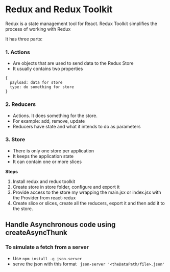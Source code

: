 # Redux and Redux Toolkit

Redux is a state management tool for React.
Redux Toolkit simplifies the process of working with Redux

It has three parts:

### 1. Actions
* Are objects that are used to send data to the Redux Store
* It usually contains two properties
```
{
  payload: data for store
  type: do something for store
}
```

### 2. Reducers
* Actions. It does something for the store.
* For example: add, remove, update
* Reducers have state and what it intends to do as parameters

### 3. Store
* There is only one store per application
* It keeps the application state
* It can contain one or more slices

**Steps**
1. Install redux and redux toolkit
2. Create store in store folder, configure and export it
3. Provide access to the store my wrapping the main.jsx or index.jsx with the Provider from react-redux
4. Create slice or slices, create all the reducers, export it and then add it to the store.


## Handle Asynchronous code using createAsyncThunk

### To simulate a fetch from a server
* Use `npm install -g json-server`
* serve the json with this format ` json-server '<theDataPath/file>.json'`
